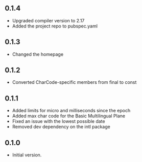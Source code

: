 ## 0.1.4

- Upgraded compiler version to 2.17
- Added the project repo to pubspec.yaml

## 0.1.3

- Changed the homepage

## 0.1.2

- Converted CharCode-specific members from final to const

## 0.1.1

- Added limits for micro and milliseconds since the epoch
- Added max char code for the Basic Multilingual Plane
- Fixed an issue with the lowest possible date
- Removed dev dependency on the intl package

## 0.1.0

- Initial version.
